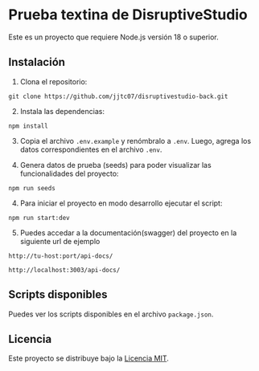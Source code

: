 # Prueba textina de DisruptiveStudio

Este es un proyecto que requiere Node.js versión 18 o superior.

## Instalación

1. Clona el repositorio:

```
git clone https://github.com/jjtc07/disruptivestudio-back.git
```

2. Instala las dependencias:

```
npm install
```

3. Copia el archivo `.env.example` y renómbralo a `.env`. Luego, agrega los datos correspondientes en el archivo `.env`.

4. Genera datos de prueba (seeds) para poder visualizar las funcionalidades del proyecto:

```
npm run seeds
```

4. Para iniciar el proyecto en modo desarrollo ejecutar el script:

```
npm run start:dev
```

5. Puedes accedar a la documentación(swagger) del proyecto en la siguiente url de ejemplo

```
http://tu-host:port/api-docs/
```

```
http://localhost:3003/api-docs/
```

## Scripts disponibles

Puedes ver los scripts disponibles en el archivo `package.json`.

## Licencia

Este proyecto se distribuye bajo la [Licencia MIT](LICENSE).
